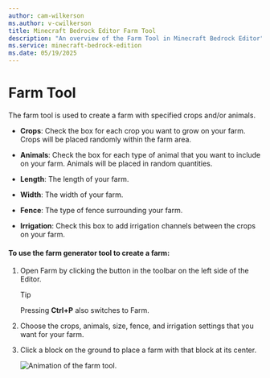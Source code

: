 ```yaml
---
author: cam-wilkerson
ms.author: v-cwilkerson
title: Minecraft Bedrock Editor Farm Tool
description: "An overview of the Farm Tool in Minecraft Bedrock Editor"
ms.service: minecraft-bedrock-edition
ms.date: 05/19/2025
---
```


# Farm Tool

The farm tool is used to create a farm with specified crops and/or animals. 

- **Crops**: Check the box for each crop you want to grow on your farm. Crops will be placed randomly within the farm area.

- **Animals**: Check the box for each type of animal that you want to include on your farm. Animals will be placed in random quantities.

- **Length**: The length of your farm.

- **Width**: The width of your farm.

- **Fence**: The type of fence surrounding your farm.

- **Irrigation**: Check this box to add irrigation channels between the crops on your farm.

#### To use the farm generator tool to create a farm:

1. Open Farm by clicking the button in the toolbar on the left side of the Editor.
    > [!Tip]
    > Pressing **Ctrl+P** also switches to Farm.

2. Choose the crops, animals, size, fence, and irrigation settings that you want for your farm.

3. Click a block on the ground to place a farm with that block at its center.

    ![Animation of the farm tool.](Media/editor_farm_tool.gif)
